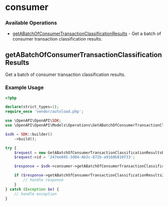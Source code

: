 # consumer

### Available Operations

* [getABatchOfConsumerTransactionClassificationResults](#getabatchofconsumertransactionclassificationresults) - Get a batch of consumer transaction classification results.

## getABatchOfConsumerTransactionClassificationResults

Get a batch of consumer transaction classification results.

### Example Usage

```php
<?php

declare(strict_types=1);
require_once 'vendor/autoload.php';

use \OpenAPI\OpenAPI\SDK;
use \OpenAPI\OpenAPI\Models\Operations\GetABatchOfConsumerTransactionClassificationResultsRequest;

$sdk = SDK::builder()
    ->build();

try {
    $request = new GetABatchOfConsumerTransactionClassificationResultsRequest();
    $request->id = '247ee045-3d04-4b3c-872b-a9160b810f33';

    $response = $sdk->consumer->getABatchOfConsumerTransactionClassificationResults($request);

    if ($response->getABatchOfConsumerTransactionClassificationResults200ApplicationJSONObject !== null) {
        // handle response
    }
} catch (Exception $e) {
    // handle exception
}
```

